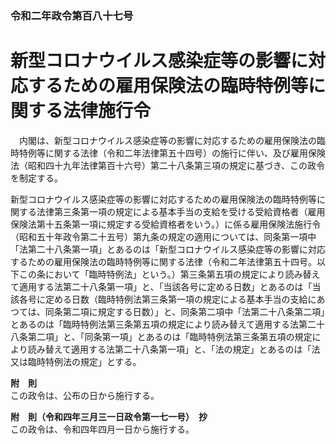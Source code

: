 ### 令和二年政令第百八十七号  
# 新型コロナウイルス感染症等の影響に対応するための雇用保険法の臨時特例等に関する法律施行令  
　内閣は、新型コロナウイルス感染症等の影響に対応するための雇用保険法の臨時特例等に関する法律（令和二年法律第五十四号）の施行に伴い、及び雇用保険法（昭和四十九年法律第百十六号）第二十八条第三項の規定に基づき、この政令を制定する。  
  
新型コロナウイルス感染症等の影響に対応するための雇用保険法の臨時特例等に関する法律第三条第一項の規定による基本手当の支給を受ける受給資格者（雇用保険法第十五条第一項に規定する受給資格者をいう。）に係る雇用保険法施行令（昭和五十年政令第二十五号）第九条の規定の適用については、同条第一項中「法第二十八条第一項」とあるのは「新型コロナウイルス感染症等の影響に対応するための雇用保険法の臨時特例等に関する法律（令和二年法律第五十四号。以下この条において「臨時特例法」という。）第三条第五項の規定により読み替えて適用する法第二十八条第一項」と、「当該各号に定める日数」とあるのは「当該各号に定める日数（臨時特例法第三条第一項の規定による基本手当の支給にあつては、同条第二項に規定する日数）」と、同条第二項中「法第二十八条第二項」とあるのは「臨時特例法第三条第五項の規定により読み替えて適用する法第二十八条第二項」と、「同条第一項」とあるのは「臨時特例法第三条第五項の規定により読み替えて適用する法第二十八条第一項」と、「法の規定」とあるのは「法又は臨時特例法の規定」とする。  
  
**附　則**  
この政令は、公布の日から施行する。  
  
**附　則（令和四年三月三一日政令第一七一号）　抄**  
この政令は、令和四年四月一日から施行する。  
  
